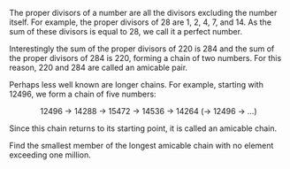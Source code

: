 <p>The proper divisors of a number are all the divisors excluding the number itself. For example, the proper divisors of 28 are 1, 2, 4, 7, and 14. As the sum of these divisors is equal to 28, we call it a perfect number.</p>
<p>Interestingly the sum of the proper divisors of 220 is 284 and the sum of the proper divisors of 284 is 220, forming a chain of two numbers. For this reason, 220 and 284 are called an amicable pair.</p>
<p>Perhaps less well known are longer chains. For example, starting with 12496, we form a chain of five numbers:</p>
<p style="text-align:center;">12496 → 14288 → 15472 → 14536 → 14264 (→ 12496 → ...)</p>
<p>Since this chain returns to its starting point, it is called an amicable chain.</p>
<p>Find the smallest member of the longest amicable chain with no element exceeding one million.</p>

